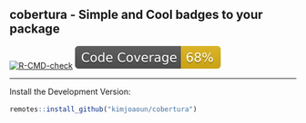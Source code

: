 ## cobertura - Simple and Cool badges to your package

<!-- badges: start -->
[![R-CMD-check](https://github.com/kimjoaoun/cobertura/actions/workflows/r-cmd-install-action.yaml/badge.svg)](https://github.com/kimjoaoun/cobertura/actions/workflows/r-cmd-install-action.yaml)
![Coverage Badge](./coverage_badge.svg)
<!-- badges: end -->
--------

Install the Development Version:

```r
remotes::install_github("kimjoaoun/cobertura")
```

